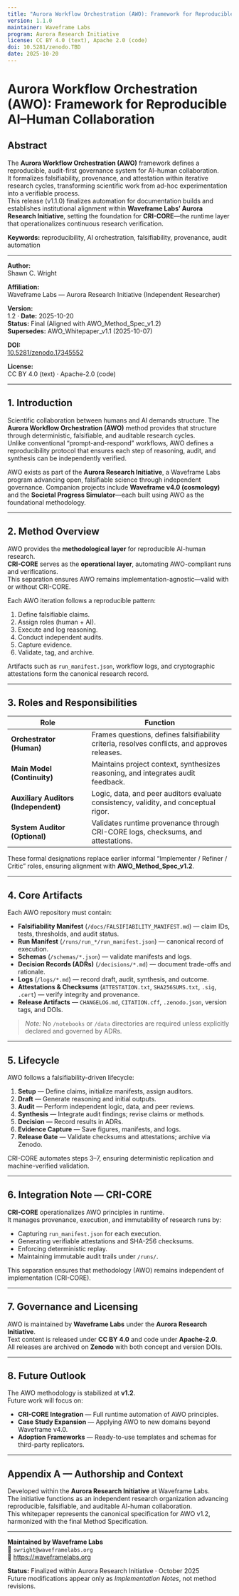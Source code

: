 ```yaml
---
title: "Aurora Workflow Orchestration (AWO): Framework for Reproducible AI–Human Collaboration"
version: 1.1.0
maintainer: Waveframe Labs
program: Aurora Research Initiative
license: CC BY 4.0 (text), Apache 2.0 (code)
doi: 10.5281/zenodo.TBD
date: 2025-10-20
---
```


# Aurora Workflow Orchestration (AWO): Framework for Reproducible AI–Human Collaboration

## Abstract
The **Aurora Workflow Orchestration (AWO)** framework defines a reproducible, audit-first governance system for AI–human collaboration.  
It formalizes falsifiability, provenance, and attestation within iterative research cycles, transforming scientific work from ad-hoc experimentation into a verifiable process.  
This release (v1.1.0) finalizes automation for documentation builds and establishes institutional alignment within **Waveframe Labs’ Aurora Research Initiative**, setting the foundation for **CRI-CORE**—the runtime layer that operationalizes continuous research verification.

**Keywords:** reproducibility, AI orchestration, falsifiability, provenance, audit automation

---

**Author:**  
Shawn C. Wright  

**Affiliation:**  
Waveframe Labs — Aurora Research Initiative (Independent Researcher)  

**Version:**  
1.2  ·  **Date:** 2025-10-20  
**Status:** Final (Aligned with AWO_Method_Spec_v1.2)  
**Supersedes:** AWO_Whitepaper_v1.1 (2025-10-07)  

**DOI:**  
[10.5281/zenodo.17345552](https://doi.org/10.5281/zenodo.17345552)  

**License:**  
CC BY 4.0 (text) · Apache-2.0 (code)

---

## 1. Introduction
Scientific collaboration between humans and AI demands structure. The **Aurora Workflow Orchestration (AWO)** method provides that structure through deterministic, falsifiable, and auditable research cycles.  
Unlike conventional “prompt-and-respond” workflows, AWO defines a reproducibility protocol that ensures each step of reasoning, audit, and synthesis can be independently verified.  

AWO exists as part of the **Aurora Research Initiative**, a Waveframe Labs program advancing open, falsifiable science through independent governance. Companion projects include **Waveframe v4.0 (cosmology)** and the **Societal Progress Simulator**—each built using AWO as the foundational methodology.

---

## 2. Method Overview
AWO provides the **methodological layer** for reproducible AI-human research.  
**CRI-CORE** serves as the **operational layer**, automating AWO-compliant runs and verifications.  
This separation ensures AWO remains implementation-agnostic—valid with or without CRI-CORE.

Each AWO iteration follows a reproducible pattern:

1. Define falsifiable claims.  
2. Assign roles (human + AI).  
3. Execute and log reasoning.  
4. Conduct independent audits.  
5. Capture evidence.  
6. Validate, tag, and archive.

Artifacts such as `run_manifest.json`, workflow logs, and cryptographic attestations form the canonical research record.

---

## 3. Roles and Responsibilities

| Role | Function |
|------|-----------|
| **Orchestrator (Human)** | Frames questions, defines falsifiability criteria, resolves conflicts, and approves releases. |
| **Main Model (Continuity)** | Maintains project context, synthesizes reasoning, and integrates audit feedback. |
| **Auxiliary Auditors (Independent)** | Logic, data, and peer auditors evaluate consistency, validity, and conceptual rigor. |
| **System Auditor (Optional)** | Validates runtime provenance through CRI-CORE logs, checksums, and attestations. |

These formal designations replace earlier informal “Implementer / Refiner / Critic” roles, ensuring alignment with **AWO_Method_Spec_v1.2**.

---

## 4. Core Artifacts
Each AWO repository must contain:

- **Falsifiability Manifest** (`/docs/FALSIFIABILITY_MANIFEST.md`) — claim IDs, tests, thresholds, and audit status.  
- **Run Manifest** (`/runs/run_*/run_manifest.json`) — canonical record of execution.  
- **Schemas** (`/schemas/*.json`) — validate manifests and logs.  
- **Decision Records (ADRs)** (`/decisions/*.md`) — document trade-offs and rationale.  
- **Logs** (`/logs/*.md`) — record draft, audit, synthesis, and outcome.  
- **Attestations & Checksums** (`ATTESTATION.txt`, `SHA256SUMS.txt`, `.sig`, `.cert`) — verify integrity and provenance.  
- **Release Artifacts** — `CHANGELOG.md`, `CITATION.cff`, `.zenodo.json`, version tags, and DOIs.  

> *Note:* No `/notebooks` or `/data` directories are required unless explicitly declared and governed by ADRs.

---

## 5. Lifecycle
AWO follows a falsifiability-driven lifecycle:

1. **Setup** — Define claims, initialize manifests, assign auditors.  
2. **Draft** — Generate reasoning and initial outputs.  
3. **Audit** — Perform independent logic, data, and peer reviews.  
4. **Synthesis** — Integrate audit findings; revise claims or methods.  
5. **Decision** — Record results in ADRs.  
6. **Evidence Capture** — Save figures, manifests, and logs.  
7. **Release Gate** — Validate checksums and attestations; archive via Zenodo.

CRI-CORE automates steps 3–7, ensuring deterministic replication and machine-verified validation.

---

## 6. Integration Note — CRI-CORE
**CRI-CORE** operationalizes AWO principles in runtime.  
It manages provenance, execution, and immutability of research runs by:

- Capturing `run_manifest.json` for each execution.  
- Generating verifiable attestations and SHA-256 checksums.  
- Enforcing deterministic replay.  
- Maintaining immutable audit trails under `/runs/`.

This separation ensures that methodology (AWO) remains independent of implementation (CRI-CORE).

---

## 7. Governance and Licensing
AWO is maintained by **Waveframe Labs** under the **Aurora Research Initiative**.  
Text content is released under **CC BY 4.0** and code under **Apache-2.0**.  
All releases are archived on **Zenodo** with both concept and version DOIs.

---

## 8. Future Outlook
The AWO methodology is stabilized at **v1.2**.  
Future work will focus on:

- **CRI-CORE Integration** — Full runtime automation of AWO principles.  
- **Case Study Expansion** — Applying AWO to new domains beyond Waveframe v4.0.  
- **Adoption Frameworks** — Ready-to-use templates and schemas for third-party replicators.  

---

## Appendix A — Authorship and Context
Developed within the **Aurora Research Initiative** at Waveframe Labs.  
The initiative functions as an independent research organization advancing reproducible, falsifiable, and auditable AI-human collaboration.  
This whitepaper represents the canonical specification for AWO v1.2, harmonized with the final Method Specification.

---

**Maintained by Waveframe Labs**  
📧 `swright@waveframelabs.org`  
🔗 https://waveframelabs.org  

**Status:** Finalized within Aurora Research Initiative · October 2025  
Future modifications appear only as *Implementation Notes*, not method revisions.
